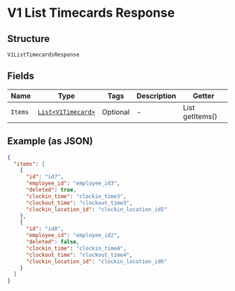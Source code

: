 
# V1 List Timecards Response

## Structure

`V1ListTimecardsResponse`

## Fields

| Name | Type | Tags | Description | Getter |
|  --- | --- | --- | --- | --- |
| `Items` | [`List<V1Timecard>`](/doc/models/v1-timecard.md) | Optional | - | List<V1Timecard> getItems() |

## Example (as JSON)

```json
{
  "items": [
    {
      "id": "id7",
      "employee_id": "employee_id3",
      "deleted": true,
      "clockin_time": "clockin_time3",
      "clockout_time": "clockout_time3",
      "clockin_location_id": "clockin_location_id5"
    },
    {
      "id": "id8",
      "employee_id": "employee_id2",
      "deleted": false,
      "clockin_time": "clockin_time4",
      "clockout_time": "clockout_time4",
      "clockin_location_id": "clockin_location_id6"
    }
  ]
}
```

